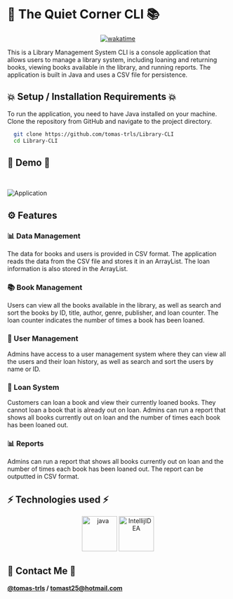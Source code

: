 # 🌟 The Quiet Corner CLI 📚

<div align="center">

[![wakatime](https://wakatime.com/badge/github/tomas-trls/Library-CLI.svg?style=flat-square)](https://wakatime.com/badge/github/tomas-trls/Library-CLI)
</div>

This is a Library Management System CLI is a console application that allows users to manage a library system, including loaning and returning books, viewing books available in the library, and running reports. The application is built in Java and uses a CSV file for persistence.

## 💥 Setup / Installation Requirements 💥

To run the application, you need to have Java installed on your machine. 
Clone the repository from GitHub and navigate to the project directory.

```bash
  git clone https://github.com/tomas-trls/Library-CLI
  cd Library-CLI
```

## 🌚 Demo 🌝

<br />
<p align="center">

   ![Application](http://g.recordit.co/XKlhSyxTrk.gif)
   
</p>

## ⚙️ Features

### 📊 Data Management
The data for books and users is provided in CSV format. The application reads the data from the CSV file and stores it in an ArrayList. 
The loan information is also stored in the ArrayList.

### 📚 Book Management
Users can view all the books available in the library, as well as search and sort the books by ID, title, author, genre, publisher, and loan counter. 
The loan counter indicates the number of times a book has been loaned.

<h3>🤵 User Management</h3>
Admins have access to a user management system where they can view all the users and their loan history, as well as search and sort the users by name or ID.

### 📝 Loan System
Customers can loan a book and view their currently loaned books. They cannot loan a book that is already out on loan. Admins can run a report that shows all books currently out on loan and the number of times each book has been loaned out.

### 📊 Reports
Admins can run a report that shows all books currently out on loan and the number of times each book has been loaned out. The report can be outputted in CSV format.

## ⚡️ Technologies used ⚡️

<p align="center">
 <img src="https://www.vectorlogo.zone/logos/java/java-icon.svg" alt="java" width="80" height="80"/> 
 <img src="https://resources.jetbrains.com/storage/products/company/brand/logos/IntelliJ_IDEA_icon.png?_ga=2.49565158.1382529061.1682429692-955666481.1682429683" alt="IntellijIDEA" width="80" height="80"/> 
</p>

## 💎 Contact Me 💎

<strong>[@tomas-trls](https://www.github.com/tomas-trls) / tomast25@hotmail.com </strong>
